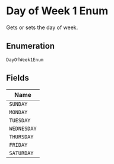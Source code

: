 
# Day of Week 1 Enum

Gets or sets the day of week.

## Enumeration

`DayOfWeek1Enum`

## Fields

| Name |
|  --- |
| `SUNDAY` |
| `MONDAY` |
| `TUESDAY` |
| `WEDNESDAY` |
| `THURSDAY` |
| `FRIDAY` |
| `SATURDAY` |

